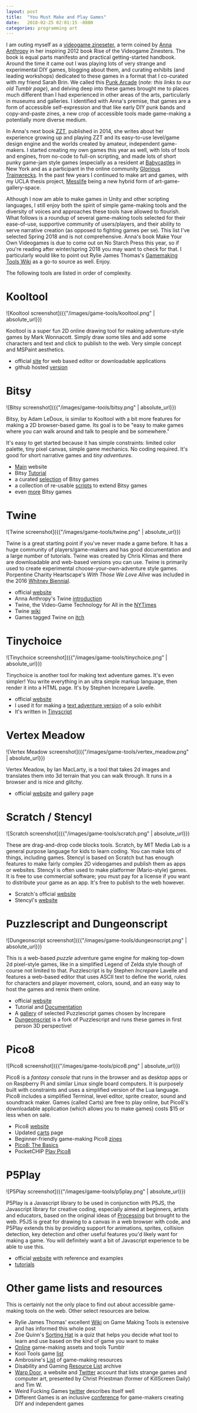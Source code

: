 ```yaml
---
layout: post
title:  "You Must Make and Play Games"
date:   2018-02-25 02:01:15 -0800
categories: programming art 
---
```


I am outing myself as a [videogame zineseter](https://www.sevenstories.com/books/3459-rise-of-the-videogame-zinesters), a term coined by [Anna Anthropy](https://w.itch.io/) in her inspiring 2012 book Rise of the Videogame Zinesters. The book is equal parts manifesto and practical getting-started handbook. Around the time it came out I was playing lots of very strange and experimental DIY games, blogging about them, and curating exhibits (and leading workshops) dedicated to these games in a format that I co-curated with my friend Sarah Brin. We called this [Punk Arcade](http://punkarcade.tumblr.com) (*note: this links to our old Tumblr page*), and delving deep into these games brought me to places much different than I had experienced in other areas of the arts, particularly in museums and galleries. I identified with Anna's premise, that games are a form of accessible self-expression and that like early DIY punk bands and copy-and-paste zines, a new crop of accessible tools made game-making a potentially more diverse medium.

In Anna's next book [ZZT](https://www.amazon.com/Boss-Fight-Books-Anna-Anthropy/dp/1940535026), published in 2014, she writes about her experience growing up and playing ZZT and its easy-to-use level/game design engine and the worlds created by amateur, independent game-makers. I started creating my own games this year as well, with lots of tools and engines, from no-code to full-on scripting, and made lots of short punky game-jam style games (especially as a resident at [Babycastles](https://babycastles.com) in New York and as a participant in the online community [Glorious Trainwrecks](http://glorioustrainwrecks.com). In the past few years I continued to make art and games, with my UCLA thesis project, [Messlife](http://mess.life) being a new hybrid form of art-game-gallery-space.

Although I now am able to make games in Unity and other scripting languages, I still enjoy both the spirit of simple game-making tools and the diversity of voices and approaches these tools have allowed to flourish. What follows is a roundup of several game-making tools selected for their ease-of-use, supportive community of users/players, and their ability to serve narrative creation (as opposed to fighting games per se). This list I've selected Spring 2018 and is not comprehensive. Anna's book Make Your Own Videogames is due to come out on No Starch Press this year, so if you're reading after winter/spring 2018 you may want to check for that. I particularly would like to point out Rylie James Thomas's [Gamemaking Tools Wiki](https://gamemaking.tools/) as a go-to source as well. Enjoy.

The following tools are listed in order of complexity.

# Kooltool

![Kooltool screenshot]({{"/images/game-tools/kooltool.png" | absolute_url}})

Kooltool is a super fun 2D online drawing tool for making adventure-style games by Mark Wonnacott. Simply draw some tiles and add some characters and text and click to publish to the web. Very simple concept and MSPaint aesthetics.

* official [site](https://candle.itch.io/kooltool) for web based editor or downloadable applications
* github hosted [version](https://ragzouken.github.io/?id=ae3ccb498eb23a4fe99d4844c222d41f)

# Bitsy

![Bitsy screenshot]({{"/images/game-tools/bitsy.png" | absolute_url}})

Bitsy, by Adam LeDoux, is similar to Kooltool with a bit more features for making a 2D browser-based game. Its goal is to be "easy to make games where you can walk around and talk to people and be somewhere." 

It's easy to get started because it has simple constraints: limited color palette, tiny pixel canvas, simple game mechanics. No coding required. It's good for short narrative games and *tiny adventures*.

* [Main](https://ledoux.itch.io/bitsy) website
* Bitsy [Tutorial](http://www.clairemorleyart.com/a-bitsy-tutorial) 
* a curated [selection](https://itch.io/c/201121/bitsy-faves) of Bitsy games
* a collection of re-usable [scripts](https://seleb.github.io/bitsy-hacks/) to extend Bitsy games
* even [more](https://itch.io/c/90743/bitsy-games) Bitsy games

# Twine

![Twine screenshot]({{"/images/game-tools/twine.png" | absolute_url}})

Twine is a great starting point if you've never made a game before. It has a  huge community of players/game-makers and has good documentation and a large number of tutorials. Twine was created by Chris Klimas and there are downloadable and web-based versions you can use. Twine is primarily used to create experimental choose-your-own-adventure style games. Porpentine Charity Heartscape's *With Those We Love Alive* was included in the 2016 [Whitney Biennial](http://whitney.org/WatchAndListen/1450).

* official [website](http://twinery.org)
* Anna Anthropy's Twine [introduction](http://www.auntiepixelante.com/twine/)
* Twine, the Video-Game Technology for All in the [NYTimes](https://www.nytimes.com/2014/11/23/magazine/twine-the-video-game-technology-for-all.html)
* Twine [wiki](http://twinery.org/wiki/start)
* Games tagged Twine on [itch](http://twinery.org/wiki/start)

# Tinychoice

![Tinychoice screenshot]({{"/images/game-tools/tinychoice.png" | absolute_url}})

Tinychoice is another tool for making text adventure games. It's even simpler! You write everything in an ultra simple markup language, then render it into a HTML page. It's by Stephen Increpare Lavelle.

* official [website](http://tinychoice.net)
* I used it for making a [text adventure version](http://spam.cafe/spam.cafe/spamcafe.html) of a solo exhibit
* It's written in [Tinyscript](http://www.tinyscript.net/)

# Vertex Meadow

![Vertex Meadow screenshot]({{"/images/game-tools/vertex_meadow.png" | absolute_url}})

Vertex Meadow, by Ian MacLarty, is a tool that takes 2d images and translates them into 3d terrain that you can walk through. It runs in a browser and is nice and glitchy.

* official [website](http://www.vertexmeadow.xyz/) and gallery page

# Scratch / Stencyl

![Scratch screenshot]({{"/images/game-tools/scratch.png" | absolute_url}})

These are drag-and-drop code blocks tools. Scratch, by MIT Media Lab is a general purpose language for kids to learn coding. You can make lots of things, including games. Stencyl is based on Scratch but has enough features to make fairly complex 2D videogames and publish them as apps or websites. Stencyl is often used to make platformer (Mario-style) games. It is free to use commercial software; you must pay for a license if you want to distribute your game as an app. It's free to publish to the web however.

* Scratch's official [website](http://scratch.mit.edu)
* Stencyl's [website](http://stencyl.com)

# Puzzlescript and Dungeonscript

![Dungeonscript screenshot]({{"/images/game-tools/dungeonscript.png" | absolute_url}})

This is a web-based *puzzle* adventure game engine for making top-down 2d pixel-style games, like in a simplified Legend of Zelda style though of course not limited to that.  Puzzlescript is by Stephen *Increpare* Lavelle and features a web-based editor that uses ASCII text to define the world, rules for characters and player movement, colors, sound, and an easy way to host the games and remix them online.

* official [website](https://www.puzzlescript.net/)
* Tutorial and [Documentation](https://www.puzzlescript.net/Documentation/rules101.html)
* A [gallery](https://puzzlescriptgallery.tumblr.com/) of selected Puzzlescript games chosen by Increpare
* [Dungeonscript](http://farbs.org/dungeonscript) is a fork of Puzzlescript and runs these games in first person 3D perspective!

# Pico8

![Pico8 screenshot]({{"/images/game-tools/pico8.png" | absolute_url}})

Pico8 is a *fantasy console* that runs in the browser and as desktop apps or on Raspberry Pi and similar Linux single board computers. It is purposely built with constraints and uses a simplified version of the Lua language. Pico8 includes a simplified Terminal, level editor, sprite creator, sound and soundtrack maker. Games (called Carts) are free to play online, but Pico8's downloadable application (which allows you to make games) costs $15 or less when on sale.

* Pico8 [website](https://www.lexaloffle.com/pico-8.php)
* Updated [carts](https://www.lexaloffle.com/bbs/?cat=7#sub=2&mode=carts) page
* Beginner-friendly game-making Pico8 [zines](https://sectordub.itch.io/pico-8-fanzine-1)
* [Pico8: The Basics](https://thenewstack.io/retro-game-pico-8-basics/)
* PocketCHIP [Play Pico8](https://docs.getchip.com/pocketchip.html#play-pico-8)

# P5Play

![P5Play screenshot]({{"/images/game-tools/p5play.png" | absolute_url}})

P5Play is a Javascript library to be used in conjunction with P5JS, the Javascript library for creative coding, especially aimed at beginners, artists and educators, based on the original ideas of [Processing](http://processing.org) but brought to the web. P5JS is great for drawing to a canvas in a web browser with code, and P5Play extends this by providing support for animations, sprites, collision detection, key detection and other useful features you'd likely want for making a game. You will definitely want a bit of Javascript experience to be able to use this.

* official [website](http://p5play.molleindustria.org) with reference and examples
* [tutorials](http://p5play.molleindustria.org/examples/index.html) 

# Other game lists and resources

This is certainly not the only place to find out about accessible game-making tools on the web. Other select resources are below.

* Rylie James Thomas' excellent [Wiki](https://www.gamemaking.tools/wiki/index.php/Main_Page) on Game Making Tools is extensive and has informed this whole post
* Zoe Quinn's [Sorting Hat](http://www.sortingh.at/) is a quiz that helps you decide what tool to learn and use based on the kind of game you want to make
* [Online](http://onlinegamedev.tumblr.com/) game-making assets and tools Tumblr 
* Kool Tools game [list](http://kool.tools/)
* Ambrosine's [List](http://ambrosine.com/resource.php) of game-making resources
* Disability and Gaming [Resource List](http://web.archive.org/web/20160222232431/http://antagonizethehorn.com:80/2015/01/28/disability-and-gaming-resource-list/) archive
* [Warp Door](https://warpdoor.com/), a website and [Twitter](https://twitter.com/warpdoor) account that lists strange games and computer art, presented by Christ Priestman (former of KillScreen Daily) and Tim W.
* Weird Fucking Games [twitter](https://twitter.com/wf__games) describes itself well
* Different Games is an inclusive [conference](http://www.differentgames.org/) for game-makers creating DIY and independent games 

